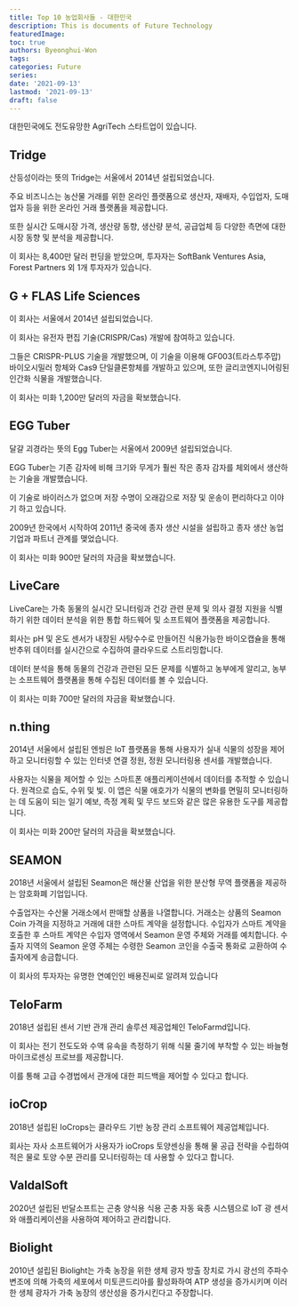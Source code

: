 ```yaml
---
title: Top 10 농업회사들 - 대한민국
description: This is documents of Future Technology
featuredImage: 
toc: true
authors: Byeonghui-Won
tags:
categories: Future
series: 
date: '2021-09-13'
lastmod: '2021-09-13'
draft: false
---
```


대한민국에도 전도유망한 AgriTech 스타트업이 있습니다. 


	
## Tridge

산등성이라는 뜻의 Tridge는 서울에서 2014년 설립되었습니다. 

주요 비즈니스는 농산물 거래를 위한 온라인 플랫폼으로 생산자, 재배자, 수입업자, 도매업자 등을 위한 온라인 거래 플랫폼을 제공합니다. 

또한 실시간 도매시장 가격, 생산량 동향, 생산량 분석, 공급업체 등 다양한 측면에 대한 시장 동향 및 분석을 제공합니다.

이 회사는 8,400만 달러 펀딩을 받았으며, 투자자는 SoftBank Ventures Asia, Forest Partners 외 1개 투자자가 있습니다. 
	
## G + FLAS Life Sciences

이 회사는 서울에서 2014년 설립되었습니다. 

이 회사는 유전자 편집 기술(CRISPR/Cas) 개발에 참여하고 있습니다. 

그들은 CRISPR-PLUS 기술을 개발했으며, 이 기술을 이용해 GF003(트라스투주맙) 바이오시밀러 항체와 Cas9 단일클론항체를 개발하고 있으며, 또한 글리코엔지니어링된 인간화 식물을 개발했습니다.

이 회사는 미화 1,200만 달러의 자금을 확보했습니다. 
	
## EGG Tuber

달걀 괴경라는 뜻의 Egg Tuber는 서울에서 2009년 설립되었습니다. 

EGG Tuber는 기존 감자에 비해 크기와 무게가 훨씬 작은 종자 감자를 체외에서 생산하는 기술을 개발했습니다. 

이 기술로 바이러스가 없으며 저장 수명이 오래감으로 저장 및 운송이 편리하다고 이야기 하고 있습니다. 

2009년 한국에서 시작하여 2011년 중국에 종자 생산 시설을 설립하고 종자 생산 농업 기업과 파트너 관계를 맺었습니다. 

이 회사는 미화 900만 달러의 자금을 확보했습니다. 

## LiveCare

LiveCare는 가축 동물의 실시간 모니터링과 건강 관련 문제 및 의사 결정 지원을 식별하기 위한 데이터 분석을 위한 통합 하드웨어 및 소프트웨어 플랫폼을 제공합니다. 

회사는 pH 및 온도 센서가 내장된 사탕수수로 만들어진 식용가능한 바이오캡슐을 통해  반추위 데이터를 실시간으로 수집하여 클라우드로 스트리밍합니다. 

데이터 분석을 통해 동물의 건강과 관련된 모든 문제를 식별하고 농부에게 알리고, 농부는 소프트웨어 플랫폼을 통해 수집된 데이터를 볼 수 있습니다.

이 회사는 미화 700만 달러의 자금을 확보했습니다. 


## n.thing

2014년 서울에서 설립된 엔씽은 IoT 플랫폼을 통해 사용자가 실내 식물의 성장을 제어하고 모니터링할 수 있는 인터넷 연결 정원, 정원 모니터링용 센서를 개발했습니다. 

사용자는 식물을 제어할 수 있는 스마트폰 애플리케이션에서 데이터를 추적할 수 있습니다. 원격으로 습도, 수위 및 빛. 이 앱은 식물 애호가가 식물의 변화를 면밀히 모니터링하는 데 도움이 되는 일기 예보, 측정 계획 및 무드 보드와 같은 많은 유용한 도구를 제공합니다. 

이 회사는 미화 200만 달러의 자금을 확보했습니다. 

## SEAMON

2018년 서울에서 설립된 Seamon은 해산물 산업을 위한 분산형 무역 플랫폼을 제공하는 암호화폐 기업입니다.

수출업자는 수산물 거래소에서 판매할 상품을 나열합니다. 거래소는 상품의 Seamon Coin 가격을 지정하고 거래에 대한 스마트 계약을 설정합니다. 수입자가 스마트 계약을 호출한 후 스마트 계약은 수입자 영역에서 Seamon 운영 주체와 거래를 예치합니다. 수출자 지역의 Seamon 운영 주체는 수령한 Seamon 코인을 수출국 통화로 교환하여 수출자에게 송금합니다.

이 회사의 투자자는 유명한 연예인인 배용진씨로 알려져 있습니다

## TeloFarm

2018년 설립된 센서 기반 관개 관리 솔루션 제공업체인 TeloFarmd입니다.

이 회사는 전기 전도도와 수액 유속을 측정하기 위해 식물 줄기에 부착할 수 있는 바늘형 마이크로센싱 프로브를 제공합니다. 

이를 통해 고급 수경법에서 관개에 대한  피드백을 제어할 수 있다고 합니다.

## ioCrop

2018년 설립된 IoCrops는 클라우드 기반 농장 관리 소프트웨어 제공업체입니다.

회사는 자사 소프트웨어가 사용자가 ioCrops 토양센싱을 통해 물 공급 전략을 수립하여 적은 물로 토양 수분 관리를 모니터링하는 데 사용할 수 있다고 합니다. 

## ValdalSoft

2020년 설립된 반달소프트는 곤충 양식용 식용 곤충 자동 육종 시스템으로 IoT 광 센서와 애플리케이션을 사용하여 제어하고 관리합니다. 


## Biolight

2010년 설립된 Biolight는 가축 농장을 위한 생체 광자 방출 장치로 가시 광선의 주파수 변조에 의해 가축의 세포에서 미토콘드리아를 활성화하여 ATP 생성을 증가시키며 이러한 생체 광자가 가축 농장의 생산성을 증가시킨다고 주장합니다. 
